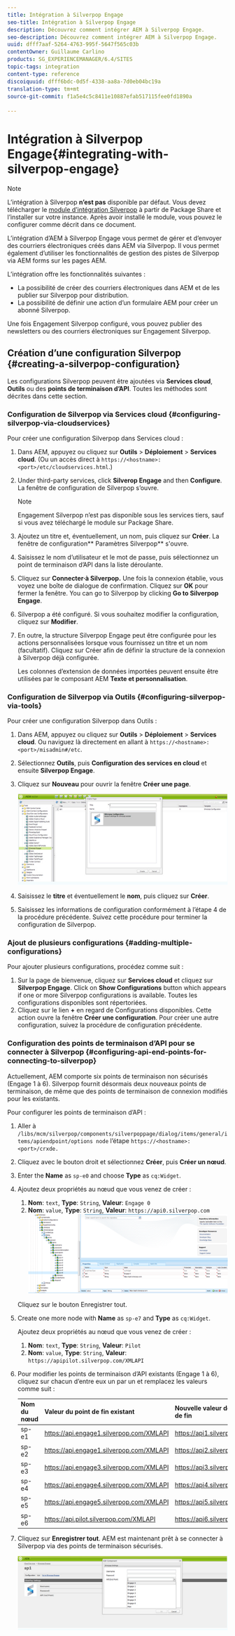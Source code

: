 ```yaml
---
title: Intégration à Silverpop Engage
seo-title: Intégration à Silverpop Engage
description: Découvrez comment intégrer AEM à Silverpop Engage.
seo-description: Découvrez comment intégrer AEM à Silverpop Engage.
uuid: dfff7aaf-5264-4763-995f-5647f565c03b
contentOwner: Guillaume Carlino
products: SG_EXPERIENCEMANAGER/6.4/SITES
topic-tags: integration
content-type: reference
discoiquuid: dfff6bdc-0d5f-4338-aa8a-7d0eb04bc19a
translation-type: tm+mt
source-git-commit: f1a5e4c5c8411e10887efab517115fee0fd1890a

---
```



# Intégration à Silverpop Engage{#integrating-with-silverpop-engage}

>[!NOTE]
>
>L’intégration à Silverpop **n’est pas** disponible par défaut. Vous devez télécharger le [module d’intégration Silverpop](https://www.adobeaemcloud.com/content/marketplace/marketplaceProxy.html?packagePath=/content/companies/public/adobe/packages/aem620/product/cq-mcm-integrations-silverpop-content) à partir de Package Share et l’installer sur votre instance. Après avoir installé le module, vous pouvez le configurer comme décrit dans ce document.

L’intégration d’AEM à Silverpop Engage vous permet de gérer et d’envoyer des courriers électroniques créés dans AEM via Silverpop. Il vous permet également d’utiliser les fonctionnalités de gestion des pistes de Silverpop via AEM forms sur les pages AEM.

L’intégration offre les fonctionnalités suivantes :

* La possibilité de créer des courriers électroniques dans AEM et de les publier sur Silverpop pour distribution.
* La possibilité de définir une action d’un formulaire AEM pour créer un abonné Silverpop.

Une fois Engagement Silverpop configuré, vous pouvez publier des newsletters ou des courriers électroniques sur Engagement Silverpop.

## Création d’une configuration Silverpop {#creating-a-silverpop-configuration}

Les configurations Silverpop peuvent être ajoutées via **Services cloud**, **Outils** ou des **points de terminaison d’API**. Toutes les méthodes sont décrites dans cette section.

### Configuration de Silverpop via Services cloud {#configuring-silverpop-via-cloudservices}

Pour créer une configuration Silverpop dans Services cloud :

1. Dans AEM, appuyez ou cliquez sur **Outils** > **Déploiement** > **Services cloud**. (Ou un accès direct à `https://<hostname>:<port>/etc/cloudservices.html`.)
1. Under third-party services, click **Silverop Engage** and then **Configure**. La fenêtre de configuration de Silverpop s’ouvre.

   >[!NOTE]
   >
   >Engagement Silverpop n’est pas disponible sous les services tiers, sauf si vous avez téléchargé le module sur Package Share.

1. Ajoutez un titre et, éventuellement, un nom, puis cliquez sur **Créer**. La fenêtre de configuration** Paramètres Silverpop** s&#39;ouvre.
1. Saisissez le nom d’utilisateur et le mot de passe, puis sélectionnez un point de terminaison d’API dans la liste déroulante.
1. Cliquez sur **Connecter·à Silverpop.** Une fois la connexion établie, vous voyez une boîte de dialogue de confirmation. Cliquez sur **OK** pour fermer la fenêtre. You can go to Silverpop by clicking **Go to Silverpop Engage**.
1. Silverpop a été configuré. Si vous souhaitez modifier la configuration, cliquez sur **Modifier**.
1. En outre, la structure Silverpop Engage peut être configurée pour les actions personnalisées lorsque vous fournissez un titre et un nom (facultatif). Cliquez sur Créer afin de définir la structure de la connexion à Silverpop déjà configurée.

   Les colonnes d’extension de données importées peuvent ensuite être utilisées par le composant AEM **Texte et personnalisation**.

### Configuration de Silverpop via Outils {#configuring-silverpop-via-tools}

Pour créer une configuration Silverpop dans Outils :

1. Dans AEM, appuyez ou cliquez sur **Outils** > **Déploiement** > **Services cloud**. Ou naviguez là directement en allant à `https://<hostname>:<port>/misadmin#/etc`.
1. Sélectionnez **Outils**, puis **Configuration des services en cloud** et ensuite **Silverpop Engage**.
1. Cliquez sur **Nouveau** pour ouvrir la fenêtre **Créer une page**.

   ![chlimage_1-44](assets/chlimage_1-44.jpeg)

1. Saisissez le **titre** et éventuellement le **nom**, puis cliquez sur **Créer**.
1. Saisissez les informations de configuration conformément à l’étape 4 de la procédure précédente. Suivez cette procédure pour terminer la configuration de Silverpop.

### Ajout de plusieurs configurations {#adding-multiple-configurations}

Pour ajouter plusieurs configurations, procédez comme suit :

1. Sur la page de bienvenue, cliquez sur **Services cloud** et cliquez sur **Silverpop Engage**. Click on **Show Configurations** button which appears if one or more Silverpop configurations is available. Toutes les configurations disponibles sont répertoriées.
1. Cliquez sur le lien **+** en regard de Configurations disponibles. Cette action ouvre la fenêtre **Créer une configuration**. Pour créer une autre configuration, suivez la procédure de configuration précédente.

### Configuration des points de terminaison d’API pour se connecter à Silverpop {#configuring-api-end-points-for-connecting-to-silverpop}

Actuellement, AEM comporte six points de terminaison non sécurisés (Engage 1 à 6). Silverpop fournit désormais deux nouveaux points de terminaison, de même que des points de terminaison de connexion modifiés pour les existants.

Pour configurer les points de terminaison d’API :

1. Aller à `/libs/mcm/silverpop/components/silverpoppage/dialog/items/general/items/apiendpoint/options node` l’étape `https://<hostname>:<port>/crxde.`
1. Cliquez avec le bouton droit et sélectionnez **Créer**, puis **Créer un nœud**.
1. Enter the **Name** as `sp-e0` and choose **Type** as `cq:Widget`.
1. Ajoutez deux propriétés au nœud que vous venez de créer :

   1. **Nom**: `text`, **Type**: `String`, **Valeur**: `Engage 0`
   1. **Nom**: `value`, **Type**: `String`, **Valeur**: `https://api0.silverpop.com`
   ![chlimage_1-286](assets/chlimage_1-286.png)

   Cliquez sur le bouton Enregistrer tout.

1. Create one more node with **Name** as `sp-e7` and **Type** as `cq:Widget`.

   Ajoutez deux propriétés au nœud que vous venez de créer :

   1. **Nom**: `text`, **Type**: `String`, **Valeur**: `Pilot`
   1. **Nom**: `value`, **Type**: `String`, **Valeur**: `https://apipilot.silverpop.com/XMLAPI`

1. Pour modifier les points de terminaison d’API existants (Engage 1 à 6), cliquez sur chacun d’entre eux un par un et remplacez les valeurs comme suit :

   | **Nom du nœud** | **Valeur du point de fin existant** | **Nouvelle valeur de point de fin** |
   |---|---|---|
   | sp-e1 | https://api.engage1.silverpop.com/XMLAPI | https://api1.silverpop.com |
   | sp-e2 | https://api.engage1.silverpop.com/XMLAPI | https://api2.silverpop.com |
   | sp-e3 | https://api.engage3.silverpop.com/XMLAPI | https://api3.silverpop.com |
   | sp-e4 | https://api.engage4.silverpop.com/XMLAPI | https://api4.silverpop.com |
   | sp-e5 | https://api.engage5.silverpop.com/XMLAPI | https://api5.silverpop.com |
   | sp-e6 | https://api.pilot.silverpop.com/XMLAPI | https://api6.silverpop.com |

1. Cliquez sur **Enregistrer tout**. AEM est maintenant prêt à se connecter à Silverpop via des points de terminaison sécurisés.

   ![chlimage_1-45](assets/chlimage_1-45.jpeg)

